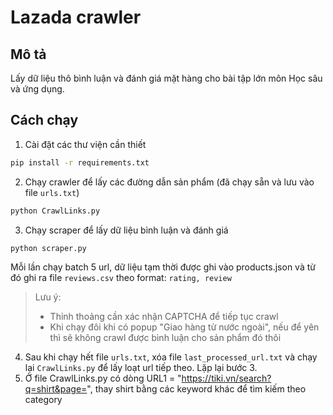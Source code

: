 # Lazada crawler

## Mô tả

Lấy dữ liệu thô bình luận và đánh giá mặt hàng cho bài tập lớn môn Học sâu và ứng dụng.

## Cách chạy

1. Cài đặt các thư viện cần thiết

```bash
pip install -r requirements.txt
```

2. Chạy crawler để lấy các đường dẫn sản phẩm (đã chạy sẵn và lưu vào file `urls.txt`)

```bash
python CrawlLinks.py
```

3. Chạy scraper để lấy dữ liệu bình luận và đánh giá


```bash
python scraper.py
```
Mỗi lần chạy batch 5 url, dữ liệu tạm thời được ghi vào products.json và từ đó ghi ra file `reviews.csv` theo format: `rating, review`
> Lưu ý:
> - Thỉnh thoảng cần xác nhận CAPTCHA để tiếp tục crawl
> - Khi chạy đôi khi có popup "Giao hàng từ nước ngoài", nếu để yên thì sẽ không crawl được bình luận cho sản phẩm đó thôi

4. Sau khi chạy hết file `urls.txt`, xóa file `last_processed_url.txt` và chạy lại `CrawlLinks.py` để lấy loạt url tiếp theo. Lặp lại bước 3.
5. Ở file CrawlLinks.py có dòng URL1 = "https://tiki.vn/search?q=shirt&page=", thay shirt bằng các keyword khác để tìm kiếm theo category

